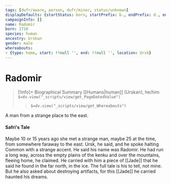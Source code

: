 ```yaml
---
tags: [dufr/aware, person, dufr/minor, status/unknown]
displayDefaults: {startStatus: born, startPrefix: b., endPrefix: d., endStatus: died}
campaignInfo: []
name: Radomir
born: 1710
species: human
ancestry: Urskan
gender: male
whereabouts:
- {type: home, start: !!null '', end: !!null '', location: Ursk}
---
```

# Radomir
>[!info]+ Biographical Summary
>[[Humans|human]]  (Urskan), he/him
>`$=dv.view("_scripts/view/get_PageDatedValue")`
>> `$=dv.view("_scripts/view/get_Whereabouts")`

A man from a strange place to the east.

#### Safri's Tale 

Maybe 10 or 15 years ago she met a strange man, maybe 25 at the time, from somewhere faraway to the east. Ursk, he said, and he spoke halting Common with a strange accent. He said his name was Radomir. He had run a long way, across the empty plains of the kenku and over the mountains, fleeing home, he claimed. He carried with him a piece of [[Jade]] that he said he found in the far north, in the ice. The full tale is his to tell, not mine. But he also asked about destroying artifacts, for this [[Jade]] he carried haunted his dreams.